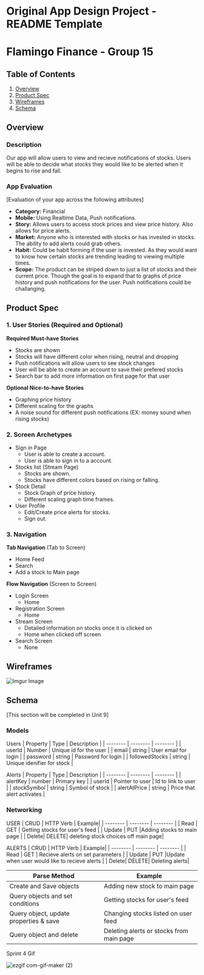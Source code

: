 Original App Design Project - README Template
===

# Flamingo Finance - Group 15

## Table of Contents
1. [Overview](#Overview)
1. [Product Spec](#Product-Spec)
1. [Wireframes](#Wireframes)
2. [Schema](#Schema)

## Overview
### Description
Our app will allow users to view and recieve notifications of stocks. Users will be able to decide what stocks they would like to be alerted when it begins to rise and fall.  

### App Evaluation
[Evaluation of your app across the following attributes]
- **Category:** Financial 
- **Mobile:** Using Realtime Data, Push notifications.
- **Story:** Allows users to access stock prices and view price history. Also allows for price alerts.
- **Market:** Anyone who is interested with stocks or has invested in stocks. The ability to add alerts could grab others.
- **Habit:** Could be habit forming if the user is invested. As they would want to know how certain stocks are trending leading to viewing multiple times.
- **Scope:** The product can be striped down to just a list of stocks and their current price. Though the goal is to expand that to graphs of price history and push notifications for the user. Push notifications could be challanging.

## Product Spec

### 1. User Stories (Required and Optional)

**Required Must-have Stories**

* Stocks are shown
* Stocks will have different color when rising, neutral and dropping 
* Push notifications will allow users to see stock changes 
* User will be able to create an account to save their prefered stocks
* Search bar to add more information on first page for that user

**Optional Nice-to-have Stories**

* Graphing price history
* Different scaling for the graphs
* A noise sound for different push notifications (EX: money sound when rising stocks)

### 2. Screen Archetypes

* Sign in Page
   * User is able to create a account.
   * User is able to sign in to a account.
* Stocks list (Stream Page)
   * Stocks are shown.
   * Stocks have different colors based on rising or falling.
* Stock Detail
   * Stock Graph of price history.
   * Different scaling graph time frames.
* User Profile
   * Edit/Create price alerts for stocks.
   * Sign out.


### 3. Navigation

**Tab Navigation** (Tab to Screen)

* Home Feed
* Search
* Add a stock to Main page

**Flow Navigation** (Screen to Screen)

* Login Screen 
   * Home
* Registration Screen 
   * Home
* Stream Screen
    * Detailed information on stocks once it is clicked on
    * Home when clicked off screen
* Search Screen 
    * None

## Wireframes
![Imgur Image](https://imgur.com/YwA7eKJ.jpg)

## Schema 
[This section will be completed in Unit 9]
### Models

Users
| Property | Type     | Description |
| -------- | -------- | -------- |
| userId   | Number   | Unique id for the user  |
| email    | string   | User email for login |
| password | string   | Password for login     |
| followedStocks | string | Unique idenifier for stock |


Alerts
| Property | Type     | Description |
| -------- | -------- | -------- |
| alertKey | number  | Primary key  |
| userId   | Pointer to user   | Id to link to user  |
| stockSymbol    | string   | Symbol of stock |
| alertAtPrice | string  | Price that alert activates  |



### Networking

USER
| CRUD  | HTTP Verb | Example|
| -------- | -------- | -------- |
|  Read  | GET    | Getting stocks for user's feed  |
| Update   | PUT      |Adding stocks to main page |
| Delete| DELETE| deleting stock choices off main page|
 
 ALERTS
 | CRUD  | HTTP Verb | Example|
| -------- | -------- | -------- |
|  Read  | GET    | Recieve alerts on set parameters |
| Update | PUT      |Update when user would like to recieve alerts  |
| Delete| DELETE| Deleting alerts|



| Parse Method            | Example                       |
| ----------------------- | ----------------------------- |
| Create and Save objects | Adding new stock to main page |
|Query objects and set conditions| Getting stocks for user's feed|
|Query object, update properties & save| Changing stocks listed on user feed|
|Query object and delete| Deleting alerts or stocks from main page|


Sprint 4 Gif

![ezgif com-gif-maker (2)](https://user-images.githubusercontent.com/107445912/206081252-42cae30b-47e1-434a-a697-37441e9c241a.gif)


